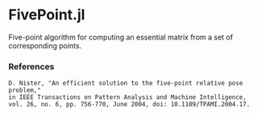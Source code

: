 # FivePoint.jl

Five-point algorithm for computing an essential matrix from a set of corresponding points.

### References

```
D. Nister, "An efficient solution to the five-point relative pose problem,"
in IEEE Transactions on Pattern Analysis and Machine Intelligence,
vol. 26, no. 6, pp. 756-770, June 2004, doi: 10.1109/TPAMI.2004.17.
```

